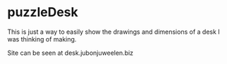 # puzzleDesk
This is just a way to easily show the drawings and dimensions of a desk I was thinking of making.

Site can be seen at desk.jubonjuweelen.biz
